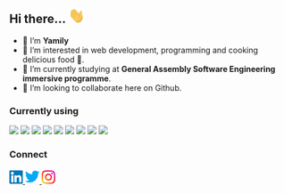 ## Hi there... <img src="/img/Hi.gif" width="29px">

- 👋 I’m **Yamily**
- 👀 I’m interested in web development, programming and cooking delicious food 🤤.
- 🌱 I’m currently studying at **General Assembly Software Engineering immersive programme**.
- 💞️ I’m looking to collaborate here on Github.


### Currently using
<code><img src="https://www.vectorlogo.zone/logos/w3_html5/w3_html5-icon.svg" height="50"></code>
<code><img src="https://www.vectorlogo.zone/logos/w3_css/w3_css-icon.svg" height="50"></code>
<code><img src="https://www.vectorlogo.zone/logos/javascript/javascript-icon.svg" height="50"></code>
<code><img src="https://www.vectorlogo.zone/logos/jquery/jquery-icon.svg" height="50"></code>
<code><img src="https://www.vectorlogo.zone/logos/visualstudio_code/visualstudio_code-icon.svg" height="50"></code>
<code><img src="https://www.vectorlogo.zone/logos/expressjs/expressjs-icon.svg" height="50"></code>
<code><img src="https://www.vectorlogo.zone/logos/nodejs/nodejs-icon.svg" height="50"></code>
<code><img src="https://www.vectorlogo.zone/logos/mongodb/mongodb-icon.svg" height="50"></code>
<code><img src="https://www.vectorlogo.zone/logos/heroku/heroku-icon.svg" height="50"></code>
 

### Connect

<a href="https://www.linkedin.com/in/yamilybenigni/" target="_blank">
    <img src="/img/Linkedin.svg" alt="Yamily Benigni | Linkedin" width="24px"/>
</a>
<a href="https://twitter.com/yamilysousa" target="_blank">
    <img src="/img/Twitter.svg" alt="Yamily Benigni | Twitter" width="26px"/>
</a>
<a href="https://www.instagram.com/yamilybenigni" target="_blank">
    <img src="/img/Instagram.svg" alt="Yamily Benigni | Instagram" width="24px"/>
</a>


<!---
yamilyn/yamilyn is a ✨ special ✨ repository because its `README.md` (this file) appears on your GitHub profile.
You can click the Preview link to take a look at your changes.
--->
